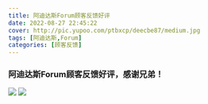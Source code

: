 ```yaml
---
title: 阿迪达斯Forum顾客反馈好评
date: 2022-08-27 22:45:22
cover: http://pic.yupoo.com/ptbxcp/deecbe87/medium.jpg
tags: [阿迪达斯,Forum]
categories: [顾客反馈]
---
```


###  阿迪达斯Forum顾客反馈好评，感谢兄弟！
![](http://pic.yupoo.com/ptbxcp/2c2afcef/5df4df85.jpg)
![](http://pic.yupoo.com/ptbxcp/deecbe87/6ad164df.jpg)
